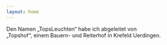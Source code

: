 ```yaml
---
layout: home
---
```

Den Namen „TopsLeuchten“ habe ich abgeleitet von <br/>„Topshof“, einem Bauern- und Reiterhof in Krefeld Uerdingen.
